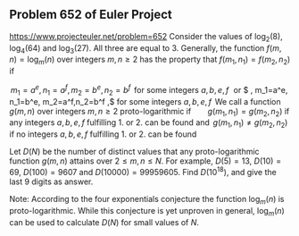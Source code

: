 ## Problem 652 of Euler Project 
https://www.projecteuler.net/problem=652
Consider the values of $\log_2(8)$, $\text{log}_4(64)$ and $\text{log}_3(27)$. All three are equal to $3$.
Generally, the function $f(m,n)=\text{log}_m(n)$ over integers $m,n \ge 2$ has the property that 
$f(m_1,n_1)=f(m_2,n_2)$ if

$\, m_1=a^e, n_1=a^f, m_2=b^e,n_2=b^f \,$ for some integers $a,b,e,f \, \,$ or 
 $ \, m_1=a^e, n_1=b^e, m_2=a^f,n_2=b^f \,$ for some integers $a,b,e,f \,$ 
We call a function $g(m,n)$ over integers $m,n \ge 2$ proto-logarithmic  if 
$\quad  \, \, \, \, g(m_1,n_1)=g(m_2,n_2)$ if any integers $a,b,e,f$ fulfilling 1. or 2. can be found 
and $\, g(m_1,n_1) \ne g(m_2,n_2)$ if no integers $a,b,e,f$ fulfilling 1. or 2. can be found

Let $D(N)$ be the number of distinct values that any proto-logarithmic function $g(m,n)$ attains over $2\le m, n\le N$.
For example, $D(5)=13$, $D(10)=69$, $D(100)=9607$ and $D(10000)=99959605$.
Find $D(10^{18})$, and give the last 9 digits as answer.

Note: According to the four exponentials conjecture the function $\text{log}_m(n)$ is proto-logarithmic. While this conjecture is yet unproven in general, $\text{log}_m(n)$ can be used to calculate $D(N)$ for small values of $N$.